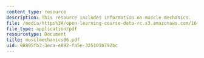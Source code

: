 ```yaml
---
content_type: resource
description: This resource includes information on muscle mechanics.
file: /media/https%3A/open-learning-course-data-rc.s3.amazonaws.com/16-423j-aerospace-biomedical-and-life-support-engineering-spring-2006/98895fb33ecae892fa5e325101b792bc_musclmechanics06.pdf
file_type: application/pdf
resourcetype: Document
title: musclmechanics06.pdf
uid: 98895fb3-3eca-e892-fa5e-325101b792bc
---
```

